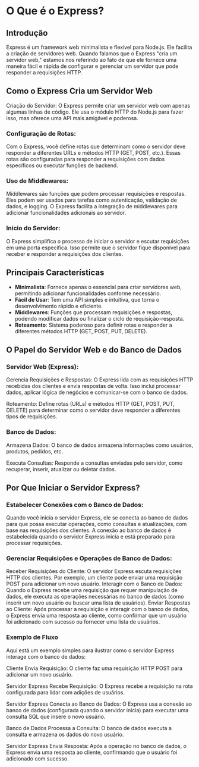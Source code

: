 # O Que é o Express?

## Introdução

Express é um framework web minimalista e flexível para Node.js. Ele facilita a criação de servidores web. Quando falamos que o Express "cria um servidor web," estamos nos referindo ao fato de que ele fornece uma maneira fácil e rápida de configurar e gerenciar um servidor que pode responder a requisições HTTP.


## Como o Express Cria um Servidor Web
Criação do Servidor:
O Express permite criar um servidor web com apenas algumas linhas de código. Ele usa o módulo HTTP do Node.js para fazer isso, mas oferece uma API mais amigável e poderosa.

### Configuração de Rotas:
Com o Express, você define rotas que determinam como o servidor deve responder a diferentes URLs e métodos HTTP (GET, POST, etc.). Essas rotas são configuradas para responder a requisições com dados específicos ou executar funções de backend.

### Uso de Middlewares:
Middlewares são funções que podem processar requisições e respostas. Eles podem ser usados para tarefas como autenticação, validação de dados, e logging. O Express facilita a integração de middlewares para adicionar funcionalidades adicionais ao servidor.

### Início do Servidor:
O Express simplifica o processo de iniciar o servidor e escutar requisições em uma porta específica. Isso permite que o servidor fique disponível para receber e responder a requisições dos clientes.


## Principais Características

- **Minimalista**: Fornece apenas o essencial para criar servidores web, permitindo adicionar funcionalidades conforme necessário.
- **Fácil de Usar**: Tem uma API simples e intuitiva, que torna o desenvolvimento rápido e eficiente.
- **Middlewares**: Funções que processam requisições e respostas, podendo modificar dados ou finalizar o ciclo de requisição-resposta.
- **Roteamento**: Sistema poderoso para definir rotas e responder a diferentes métodos HTTP (GET, POST, PUT, DELETE).


## O Papel do Servidor Web e do Banco de Dados
### Servidor Web (Express):

Gerencia Requisições e Respostas: O Express lida com as requisições HTTP recebidas dos clientes e envia respostas de volta. Isso inclui processar dados, aplicar lógica de negócios e comunicar-se com o banco de dados.

Roteamento: Define rotas (URLs) e métodos HTTP (GET, POST, PUT, DELETE) para determinar como o servidor deve responder a diferentes tipos de requisições.

### Banco de Dados:

Armazena Dados: O banco de dados armazena informações como usuários, produtos, pedidos, etc.

Executa Consultas: Responde a consultas enviadas pelo servidor, como recuperar, inserir, atualizar ou deletar dados.

## Por Que Iniciar o Servidor Express?

### Estabelecer Conexões com o Banco de Dados:
Quando você inicia o servidor Express, ele se conecta ao banco de dados para que possa executar operações, como consultas e atualizações, com base nas requisições dos clientes. A conexão ao banco de dados é estabelecida quando o servidor Express inicia e está preparado para processar requisições.

### Gerenciar Requisições e Operações de Banco de Dados:
Receber Requisições do Cliente: O servidor Express escuta requisições HTTP dos clientes. Por exemplo, um cliente pode enviar uma requisição POST para adicionar um novo usuário.
Interagir com o Banco de Dados: Quando o Express recebe uma requisição que requer manipulação de dados, ele executa as operações necessárias no banco de dados (como inserir um novo usuário ou buscar uma lista de usuários).
Enviar Respostas ao Cliente: Após processar a requisição e interagir com o banco de dados, o Express envia uma resposta ao cliente, como confirmar que um usuário foi adicionado com sucesso ou fornecer uma lista de usuários.

### Exemplo de Fluxo
Aqui está um exemplo simples para ilustrar como o servidor Express interage com o banco de dados:

Cliente Envia Requisição:
O cliente faz uma requisição HTTP POST para adicionar um novo usuário.

Servidor Express Recebe Requisição:
O Express recebe a requisição na rota configurada para lidar com adições de usuários.

Servidor Express Conecta ao Banco de Dados:
O Express usa a conexão ao banco de dados (configurada quando o servidor inicia) para executar uma consulta SQL que insere o novo usuário.

Banco de Dados Processa a Consulta:
O banco de dados executa a consulta e armazena os dados do novo usuário.

Servidor Express Envia Resposta:
Após a operação no banco de dados, o Express envia uma resposta ao cliente, confirmando que o usuário foi adicionado com sucesso.
